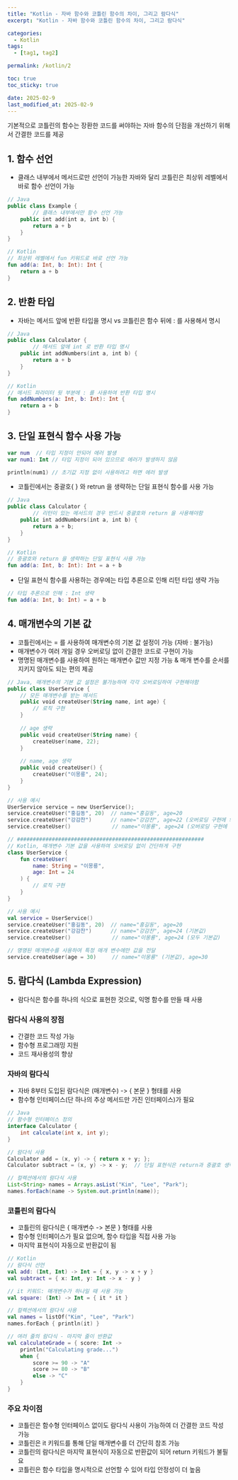 ```yaml
---
title: "Kotlin - 자바 함수와 코틀린 함수의 차이, 그리고 람다식"
excerpt: "Kotlin - 자바 함수와 코틀린 함수의 차이, 그리고 람다식"

categories:
  - Kotlin
tags:
  - [tag1, tag2]

permalink: /kotlin/2

toc: true
toc_sticky: true

date: 2025-02-9
last_modified_at: 2025-02-9
---
```


기본적으로 코틀린의 함수는 장환한 코드를 써야하는 자바 함수의 단점을 개선하기 위해서 간결한 코드를 제공

## 1. 함수 선언

- 클래스 내부에서 메서드로만 선언이 가능한 자바와 달리 코틀린은 최상위 레벨에서 바로 함수 선언이 가능

```kotlin
// Java
public class Example {
		// 클래스 내부에서만 함수 선언 가능
    public int add(int a, int b) {
        return a + b
    }
}

// Kotlin
// 최상위 레벨에서 fun 키워드로 바로 선언 가능
fun add(a: Int, b: Int): Int {
    return a + b
}
```

## 2. 반환 타입

- 자바는 메서드 앞에 반환 타입을 명시 vs 코틀린은 함수 뒤에 : 를 사용해서 명시

```kotlin
// Java
public class Calculator {
		// 메서드 앞에 int 로 반환 타입 명시
    public int addNumbers(int a, int b) {
        return a + b
    }    
}

// Kotlin
// 메서드 파라미터 뒷 부분에 : 를 사용하여 반환 타입 명시
fun addNumbers(a: Int, b: Int): Int {
    return a + b
}
```

## 3. 단일 표현식 함수 사용 가능

```kotlin
var num  // 타입 지정이 안되어 에러 발생
var num1: Int // 타입 지정이 되어 있으므로 에러가 발생하지 않음

println(num1) // 초기값 지정 없이 사용하려고 하면 에러 발생
```

- 코틀린에서는 중괄호{ } 와 retrun 을 생략하는 단일 표현식 함수를 사용 가능

```kotlin
// Java
public class Calculator {
		// 리턴이 있는 메서드의 경우 반드시 중괄호와 return 을 사용해야함
    public int addNumbers(int a, int b) {
        return a + b;
    }    
}

// Kotlin
// 중괄호와 return 을 생략하는 단일 표현식 사용 가능
fun add(a: Int, b: Int): Int = a + b
```

- 단일 표현식 함수를 사용하는 경우에는 타입 추론으로 인해 리턴 타입 생략 가능

```kotlin
// 타입 추론으로 인해 : Int 생략
fun add(a: Int, b: Int) = a + b
```

## 4. 매개변수의 기본 값

- 코틀린에서는 = 를 사용하여 매개변수의 기본 값 설정이 가능 (자바 : 불가능)
- 매개변수가 여러 개일 경우 오버로딩 없이 간결한 코드로 구현이 가능
- 명명된 매개변수를 사용하여 원하는 매개변수 값만 지정 가능 & 매개 변수를 순서를 지키지 않아도 되는 편의 제공

```kotlin
// Java, 매개변수의 기본 값 설정은 불가능하며 각각 오버로딩하여 구현해야함
public class UserService {
    // 모든 매개변수를 받는 메서드
    public void createUser(String name, int age) {
        // 로직 구현
    }
    
    // age 생략
    public void createUser(String name) {
        createUser(name, 22);
    }
    
    // name, age 생략
    public void createUser() {
        createUser("이몽룡", 24);
    }
}

// 사용 예시
UserService service = new UserService();
service.createUser("홍길동", 20)  // name="홍길동", age=20
service.createUser("강감찬")      // name="강감찬", age=22 (오버로딩 구현에 의한 값)
service.createUser()             // name="이몽룡", age=24 (오버로딩 구현에 의한 값)

// ###########################################################
// Kotlin, 매개변수 기본 값을 사용하여 오버로딩 없이 간단하게 구현
class UserService {
    fun createUser(
        name: String = "이몽룡",
        age: Int = 24
    ) {
        // 로직 구현
    }
}

// 사용 예시
val service = UserService()
service.createUser("홍길동", 20)  // name="홍길동", age=20
service.createUser("강감찬")      // name="강감찬", age=24 (기본값)
service.createUser()             // name="이몽룡", age=24 (모두 기본값)

// 명명된 매개변수를 사용하여 특정 매개 변수에만 값을 전달
service.createUser(age = 30)     // name="이몽룡" (기본값), age=30
```

## 5. 람다식 (Lambda Expression)

- 람다식은 함수를 하나의 식으로 표현한 것으로, 익명 함수를 만들 때 사용

### 람다식 사용의 장점

- 간결한 코드 작성 가능
- 함수형 프로그래밍 지원
- 코드 재사용성의 향상

### 자바의 람다식

- 자바 8부터 도입된 람다식은 (매개변수) -> { 본문 } 형태를 사용
- 함수형 인터페이스(단 하나의 추상 메서드만 가진 인터페이스)가 필요

```java
// Java
// 함수형 인터페이스 정의
interface Calculator {
    int calculate(int x, int y);
}

// 람다식 사용
Calculator add = (x, y) -> { return x + y; };
Calculator subtract = (x, y) -> x - y;  // 단일 표현식은 return과 중괄호 생략 가능

// 컬렉션에서의 람다식 사용
List<String> names = Arrays.asList("Kim", "Lee", "Park");
names.forEach(name -> System.out.println(name));
```

### 코틀린의 람다식

- 코틀린의 람다식은 { 매개변수 -> 본문 } 형태를 사용
- 함수형 인터페이스가 필요 없으며, 함수 타입을 직접 사용 가능
- 마지막 표현식이 자동으로 반환값이 됨

```kotlin
// Kotlin
// 람다식 선언
val add: (Int, Int) -> Int = { x, y -> x + y }
val subtract = { x: Int, y: Int -> x - y }

// it 키워드: 매개변수가 하나일 때 사용 가능
val square: (Int) -> Int = { it * it }

// 컬렉션에서의 람다식 사용
val names = listOf("Kim", "Lee", "Park")
names.forEach { println(it) }

// 여러 줄의 람다식 - 마지막 줄이 반환값
val calculateGrade = { score: Int ->
    println("Calculating grade...")
    when {
        score >= 90 -> "A"
        score >= 80 -> "B"
        else -> "C"
    }
}
```

### 주요 차이점

- 코틀린은 함수형 인터페이스 없이도 람다식 사용이 가능하여 더 간결한 코드 작성 가능
- 코틀린은 it 키워드를 통해 단일 매개변수를 더 간단히 참조 가능
- 코틀린의 람다식은 마지막 표현식이 자동으로 반환값이 되어 return 키워드가 불필요
- 코틀린은 함수 타입을 명시적으로 선언할 수 있어 타입 안정성이 더 높음